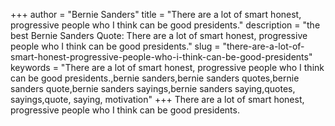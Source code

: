 +++
author = "Bernie Sanders"
title = "There are a lot of smart honest, progressive people who I think can be good presidents."
description = "the best Bernie Sanders Quote: There are a lot of smart honest, progressive people who I think can be good presidents."
slug = "there-are-a-lot-of-smart-honest-progressive-people-who-i-think-can-be-good-presidents"
keywords = "There are a lot of smart honest, progressive people who I think can be good presidents.,bernie sanders,bernie sanders quotes,bernie sanders quote,bernie sanders sayings,bernie sanders saying,quotes, sayings,quote, saying, motivation"
+++
There are a lot of smart honest, progressive people who I think can be good presidents.
